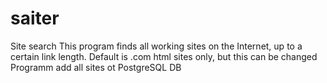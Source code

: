 # saiter
Site search
This program finds all working sites on the Internet, up to a certain link length. 
Default is .com html sites only, but this can be changed
Programm add all sites ot PostgreSQL DB
